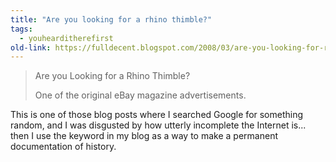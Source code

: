 ```yaml
---
title: "Are you looking for a rhino thimble?"
tags: 
  - youhearditherefirst
old-link: https://fulldecent.blogspot.com/2008/03/are-you-looking-for-rhino-thimble.html
---
```


> Are you Looking for a Rhino Thimble?
>
> One of the original eBay magazine advertisements.

This is one of those blog posts where I searched Google for something random, and I was disgusted by how utterly incomplete the Internet is... then I use the keyword in my blog as a way to make a permanent documentation of history.
